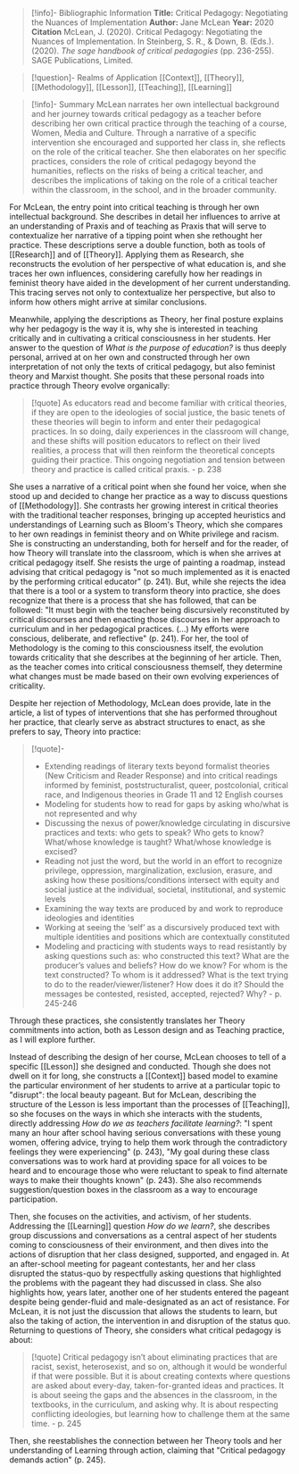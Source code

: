 >[!info]- Bibliographic Information
>**Title:** Critical Pedagogy: Negotiating the Nuances of Implementation
>**Author:** Jane McLean
>**Year:** 2020
>**Citation**
>McLean, J. (2020). Critical Pedagogy: Negotiating the Nuances of Implementation. In Steinberg, S. R., & Down, B. (Eds.). (2020). _The sage handbook of critical pedagogies_ (pp. 236-255). SAGE Publications, Limited.

>[!question]- Realms of Application
>[[Context]], [[Theory]], [[Methodology]], [[Lesson]], [[Teaching]], [[Learning]]

>[!info]- Summary
>McLean narrates her own intellectual background and her journey towards critical pedagogy as a teacher before describing her own critical practice through the teaching of a course, Women, Media and Culture. Through a narrative of a specific intervention she encouraged and supported her class in, she reflects on the role of the critical teacher. She then elaborates on her specific practices, considers the role of critical pedagogy beyond the humanities, reflects on the risks of being a critical teacher, and describes the implications of taking on the role of a critical teacher within the classroom, in the school, and in the broader community.

For McLean, the entry point into critical teaching is through her own intellectual background. She describes in detail her influences to arrive at an understanding of Praxis and of teaching as Praxis that will serve to contextualize her narrative of a tipping point when she rethought her practice. These descriptions serve a double function, both as tools of [[Research]] and of [[Theory]]. Applying them as Research, she reconstructs the evolution of her perspective of what education is, and she traces her own influences, considering carefully how her readings in feminist theory have aided in the development of her current understanding. This tracing serves not only to contextualize her perspective, but also to inform how others might arrive at similar conclusions. 

Meanwhile, applying the descriptions as Theory, her final posture explains why her pedagogy is the way it is, why she is interested in teaching critically and in cultivating a critical consciousness in her students. Her answer to the question of *What is the purpose of education?* is thus deeply personal, arrived at on her own and constructed through her own interpretation of not only the texts of critical pedagogy, but also feminist theory and Marxist thought. She posits that these personal roads into practice through Theory evolve organically:

>[!quote]
>As educators read and become familiar with critical theories, if they are open to the ideologies of social justice, the basic tenets of these theories will begin to inform and enter their pedagogical practices. In so doing, daily experiences in the classroom will change, and these shifts will position educators to reflect on their lived realities, a process that will then reinform the theoretical concepts guiding their practice. This ongoing negotiation and tension between theory and practice is called critical praxis.
>\- p. 238

She uses a narrative of a critical point when she found her voice, when she stood up and decided to change her practice as a way to discuss questions of [[Methodology]]. She contrasts her growing interest in critical theories with the traditional teacher responses, bringing up accepted heuristics and understandings of Learning such as Bloom's Theory, which she compares to her own readings in feminist theory and on White privilege and racism. She is constructing an understanding, both for herself and for the reader, of how Theory will translate into the classroom, which is when she arrives at critical pedagogy itself. She resists the urge of painting a roadmap, instead advising that critical pedagogy is "not so much implemented as it is enacted by the performing critical educator" (p. 241). But, while she rejects the idea that there is a tool or a system to transform theory into practice, she does recognize that there is a process that she has followed, that can be followed: "It must begin with the teacher being discursively reconstituted by critical discourses and then enacting those discourses in her approach to curriculum and in her pedagogical practices. (...) My efforts were conscious, deliberate, and reflective" (p. 241). For her, the tool of Methodology is the coming to this consciousness itself, the evolution towards criticality that she describes at the beginning of her article. Then, as the teacher comes into critical consciousness themself, they determine what changes must be made based on their own evolving experiences of criticality.

Despite her rejection of Methodology, McLean does provide, late in the article, a list of types of interventions that she has performed throughout her practice, that clearly serve as abstract structures to enact, as she prefers to say, Theory into practice:

>[!quote]-
>- Extending readings of literary texts beyond formalist theories (New Criticism and Reader Response) and into critical readings informed by feminist, poststructuralist, queer, postcolonial, critical race, and Indigenous theories in Grade 11 and 12 English courses
>- Modeling for students how to read for gaps by asking who/what is not represented and why
>- Discussing the nexus of power/knowledge circulating in discursive practices and texts: who gets to speak? Who gets to know? What/whose knowledge is taught? What/whose knowledge is excised?
>- Reading not just the word, but the world in an effort to recognize privilege, oppression, marginalization, exclusion, erasure, and asking how these positions/conditions intersect with equity and social justice at the individual, societal, institutional, and systemic levels
>- Examining the way texts are produced by and work to reproduce ideologies and identities
>- Working at seeing the ‘self’ as a discursively produced text with multiple identities and positions which are contextually constituted
>- Modeling and practicing with students ways to read resistantly by asking questions such as: who constructed this text? What are the producer’s values and beliefs? How do we know? For whom is the text constructed? To whom is it addressed? What is the text trying to do to the reader/viewer/listener? How does it do it? Should the messages be contested, resisted, accepted, rejected? Why?
>\- p. 245-246

Through these practices, she consistently translates her Theory commitments into action, both as Lesson design and as Teaching practice, as I will explore further.

Instead of describing the design of her course, McLean chooses to tell of a specific [[Lesson]] she designed and conducted. Though she does not dwell on it for long, she constructs a [[Context]] based model to examine the particular environment of her students to arrive at a particular topic to "disrupt": the local beauty pageant. But for McLean, describing the structure of the Lesson is less important than the processes of [[Teaching]], so she focuses on the ways in which she interacts with the students, directly addressing *How do we as teachers facilitate learning?*: "I spent many an hour after school having serious conversations with these young women, offering advice, trying to help them work through the contradictory feelings they were experiencing" (p. 243), "My goal during these class conversations was to work hard at providing space for all voices to be heard and to encourage those who were reluctant to speak to find alternate ways to make their thoughts known" (p. 243). She also recommends suggestion/question boxes in the classroom as a way to encourage participation.

Then, she focuses on the activities, and activism, of her students. Addressing the [[Learning]] question *How do we learn?*, she describes group discussions and conversations as a central aspect of her students coming to consciousness of their environment, and then dives into the actions of disruption that her class designed, supported, and engaged in. At an after-school meeting for pageant contestants, her and her class disrupted the status-quo by respectfully asking questions that highlighted the problems with the pageant they had discussed in class. She also highlights how, years later, another one of her students entered the pageant despite being gender-fluid and male-designated as an act of resistance. For McLean, it is not just the discussion that allows the students to learn, but also the taking of action, the intervention in and disruption of the status quo. Returning to questions of Theory, she considers what critical pedagogy is about:

>[!quote]
>Critical pedagogy isn’t about eliminating practices that are racist, sexist, heterosexist, and so on, although it would be wonderful if that were possible. But it is about creating contexts where questions are asked about every-day, taken-for-granted ideas and practices. It is about seeing the gaps and the absences in the classroom, in the textbooks, in the curriculum, and asking why. It is about respecting conflicting ideologies, but learning how to challenge them at the same time.
>\- p. 245

Then, she reestablishes the connection between her Theory tools and her understanding of Learning through action, claiming that "Critical pedagogy demands action" (p. 245).